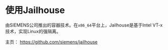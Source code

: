 # 使用Jailhouse

由SIEMENS公司推出的容器技术。在`x86_64`平台上，Jailhouse是基于Intel VT-x技术，实现Linux的强隔离。

主页： https://github.com/siemens/jailhouse


